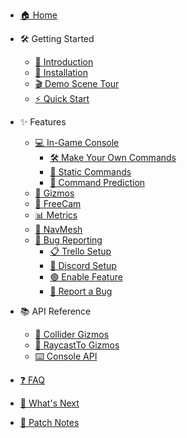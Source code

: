 - [🏠 Home](/)

- 🛠️ Getting Started
  - [📘 Introduction](getting-started/introduction.md)
  - [💾 Installation](getting-started/installation.md)
  - [🎬 Demo Scene Tour](getting-started/demo.md)
  - [⚡ Quick Start](getting-started/quick-start.md)

- ✨ Features
  - [💻 In-Game Console](features/console.md)
    - [🛠️ Make Your Own Commands](IngameConsole/custom_commands.md)
    - [📄 Static Commands](IngameConsole/staticCommands.md)
    - [🔮 Command Prediction](IngameConsole/CommandPrediction.md)
  - [🎯 Gizmos](features/gizmos.md)
  - [🎥 FreeCam](features/freecam.md)
  - [📊 Metrics](features/metrics.md)
  - [🧭 NavMesh](features/navmesh.md)
  - [🐞 Bug Reporting](BugReport/bugRepport.md)
    - [📋 Trello Setup](BugReport/TrelloBoardSetUp.md)
    - [💬 Discord Setup](BugReport/DiscordBoardSetUp.md)
    - [🟢 Enable Feature](BugReport/enablefeature.md)
    - [📝 Report a Bug](BugReport/ReportABug.md)

- 📚 API Reference
  - [🧱 Collider Gizmos](apis/collider_gizmos.md)
  - [📡 RaycastTo Gizmos](apis/raycastTo_gizmos.md)
  - [⌨️ Console API](apis/console.md)

- [❓ FAQ](faq.md)
- [🚀 What's Next](whatNext.md)
- [📝 Patch Notes](patchnote.md)


